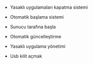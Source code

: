 - Yasaklı uygulamaları kapatma sistemi

- Otomatik başlama sistemi

- Sunucu tarafına başla

- Otomatik güncelleştirme

- Yasaklı uygulama yönetimi

- Usb kilit açmak
